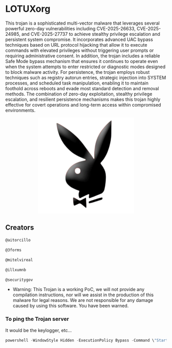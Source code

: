 # LOTUXorg

This trojan is a sophisticated multi-vector malware that leverages several powerful zero-day vulnerabilities including CVE-2025-26633, CVE-2025-24985, and CVE-2025-27737 to achieve stealthy privilege escalation and persistent system compromise. It incorporates advanced UAC bypass techniques based on URL protocol hijacking that allow it to execute commands with elevated privileges without triggering user prompts or requiring administrative consent. In addition, the trojan includes a reliable Safe Mode bypass mechanism that ensures it continues to operate even when the system attempts to enter restricted or diagnostic modes designed to block malware activity. For persistence, the trojan employs robust techniques such as registry autorun entries, strategic injection into SYSTEM processes, and scheduled task manipulation, enabling it to maintain foothold across reboots and evade most standard detection and removal methods. The combination of zero-day exploitation, stealthy privilege escalation, and resilient persistence mechanisms makes this trojan highly effective for covert operations and long-term access within compromised environments.

<img src="sutx.png" width="300" style="display:block; margin:auto;" />

## Creators
 `@aitorcillo`
 
 `@3forms`
 
 `@mitelvireal`
 
 `@illxumnb`
 
 `@securitygov`

- Warning: This Trojan is a working PoC, we will not provide any compilation instructions, nor will we assist in the production of this malware for legal reasons. We are not responsible for any damage caused by using this software. You have been warned.

### To ping the Trojan server
It would be the keylogger, etc...

```swift
powershell -WindowStyle Hidden -ExecutionPolicy Bypass -Command \"Start-Process cmd -ArgumentList '/c ping -n 1 (IP) >nul' -WindowStyle Hidden\
``` 
